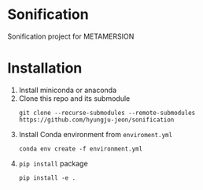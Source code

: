 # Sonification

Sonification project for METAMERSION

# Installation 


1. Install miniconda or anaconda
2. Clone this repo and its submodule
   ```
   git clone --recurse-submodules --remote-submodules https://github.com/hyungju-jeon/sonification
   ```
3. Install Conda environment from `enviroment.yml`
   ```
   conda env create -f environment.yml
   ```
4. `pip install` package
   ```
   pip install -e .
   ```
